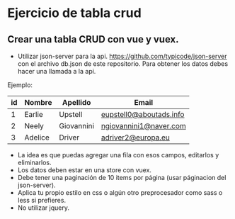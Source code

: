 # Ejercicio de tabla crud

## Crear una tabla CRUD con vue y vuex.

- Utilizar json-server para la api. https://github.com/typicode/json-server con el archivo db.json de este repositorio.
Para obtener los datos debes hacer una llamada a la api.

Ejemplo:

| id     | Nombre        | Apellido    | Email                  |
| -------|---------------| ------------|------------------------|
| 1      |Earlie         |Upstell      |eupstell0@aboutads.info |
| 2      |Neely          |Giovannini   |ngiovannini1@naver.com  |
| 3      |Adelice        |Driver       |adriver2@europa.eu      |

- La idea es que puedas agregar una fila con esos campos,
editarlos y eliminarlos.
- Los datos deben estar en una store con vuex.
- Debe tener una paginación de 10 items por página (usar páginacion del json-server).
- Aplica tu propio estilo en css o algún otro preprocesador como sass o less si prefieres.
- No utilizar jquery.
